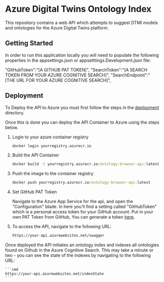 # Azure Digital Twins Ontology Index

This repository contains a web API which attempts to suggest DTMI models and ontologies for the Azure Digital Twins platform.

## Getting Started

In order to run this application locally you will need to populate the following properties in the appsettings.json or appsetttings.Development.json file:

  "GitHubToken":"[A GITHUB PAT TOKEN]",
  "SearchToken":"[A SEARCH TOKEN FROM YOUR AZURE COGNITIVE SEARCH]",
  "SearchEndpoint":"[THE URL FOR YOUR AZURE COGNITIVE SEARCH]",

## Deployment

To Deploy the API to Azure you must first follow the steps in the [deployment](../../deployment/README.md) directory.

Once this is done you can deploy the API Container to Azure using the steps below.

1. Login to your azure container registry

    ```cmd
    docker login yourregistry.azurecr.io
    ```

2. Build the API Container

    ```cmd
    docker build -t yourregistry.azurecr.io/ontology-browser-api:latest .
    ```

3. Push the image to the container registry

    ```cmd
    docker push yourregistry.azurecr.io/ontology-browser-api:latest
    ```

4. Set GitHub PAT Token 

    Navigate to the Azure App Service for the api, and open the "Configuration" blade.  In here you'll find a setting called "GitHubToken" which is a personal access token for your GitHub account.  Put in your own PAT Token from GitHub, You can generate a token [here](https://github.com/settings/tokens).


5. To access the API, navigate to the following URL:

    ```cmd
    https://your-api.azurewebsites.net/swagger
    ```

Once deployed the API initiates an ontology index and indexes all ontologies found on Github in the Azure Cognitive Search. This may take a minute or two - you can see the state of the indexes by navigating to the following URL:

    ```cmd
    https://your-api.azurewebsites.net/indexState
    ```